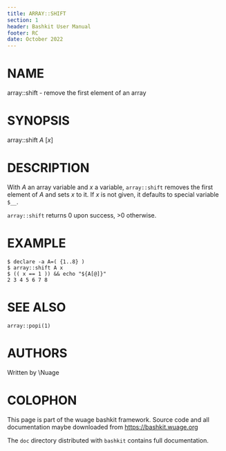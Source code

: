 ```yaml
---
title: ARRAY::SHIFT
section: 1
header: Bashkit User Manual
footer: RC
date: October 2022
---
```


# NAME

array::shift - remove the first element of an array

# SYNOPSIS

array::shift *A* [*x*]

# DESCRIPTION

With *A* an array variable and *x* a variable, `array::shift` removes the first
element of *A* and sets *x* to it. If *x* is not given, it defaults to special
variable `$__`.

`array::shift` returns 0 upon success, >0 otherwise.

# EXAMPLE

    $ declare -a A=( {1..8} )
    $ array::shift A x
    $ (( x == 1 )) && echo "${A[@]}"
    2 3 4 5 6 7 8

# SEE ALSO
`array::popi(1)`

# AUTHORS
Written by \\Nuage

# COLOPHON
This page is part of the wuage bashkit framework. Source code and all
documentation maybe downloaded from <https://bashkit.wuage.org>

The `doc` directory distributed with `bashkit` contains full documentation.
